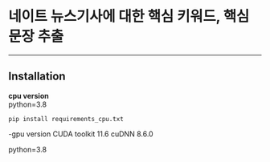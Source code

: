 # 네이트 뉴스기사에 대한 핵심 키워드, 핵심 문장 추출
---

## Installation
**cpu version**\
python=3.8

```
pip install requirements_cpu.txt
```

-gpu version
CUDA toolkit 11.6
cuDNN 8.6.0

python=3.8

